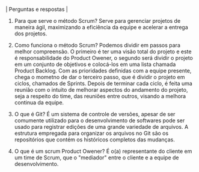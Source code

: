 | Perguntas e respostas |

1. Para que serve o método Scrum? Serve para gerenciar projetos de maneira ágil, maximizando a eficiência da equipe e acelerar a entrega dos projetos.

2. Como funciona o método Scrum? Podemos dividir em passos para melhor compreensão. O primeiro é ter uma visão total do projeto e este é responsabilidade do Product Owener, o segundo será dividir o projeto em um conjunto de objetivos e colocá-los em uma lista chamada Product Backlog. Com as prioridades definidas com a equipe presente, chega o mometno de dar o terceiro passo, que é dividir o projeto em ciclos, chamados de Sprints. Depois de terminar cada ciclo, é feita uma reunião com o intuito de melhorar aspectos do andamento do projeto, seja a respeito do time, das reuniões entre outros, visando a melhora continua da equipe. 

3. O que é Git? É um sistema de controle de versões, apesar de ser comumente utilizado para o desenvolvimento de softwares pode ser usado para registrar edições de uma grande variedade de arquivos. A estrutura empregada para organizar os arquivos no Git são os repositórios que contém os históricos completos das mudanças.

4. O que é um scrum Product Owener? É o(a) representante do cliente em um time de Scrum, que o "mediador" entre o cliente e a equipe de desenvolvimento. 
